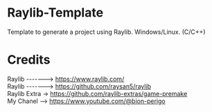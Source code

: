 # Raylib-Template
Template to generate a project using Raylib. Windows/Linux. (C/C++)  

# Credits
Raylib -------> https://www.raylib.com/  
Raylib -------> https://github.com/raysan5/raylib  
Raylib Extra -> https://github.com/raylib-extras/game-premake  
My Chanel --> https://www.youtube.com/@bion-perigo
